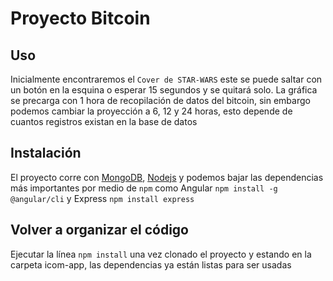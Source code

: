 # Proyecto Bitcoin

## Uso
Inicialmente encontraremos el `Cover de STAR-WARS` este se puede saltar con un botón en la esquina o esperar 15 segundos y se quitará solo. La gráfica se precarga con 1 hora de recopilación de datos del bitcoin, sin embargo podemos cambiar la proyección a 6, 12 y 24 horas, esto depende de cuantos registros existan en la base de datos

## Instalación
El proyecto corre con [MongoDB](https://www.mongodb.com/what-is-mongodb), [Nodejs](https://nodejs.org/en/) y podemos bajar las dependencias más importantes por medio de `npm` como Angular `npm install -g @angular/cli` y Express `npm install express`

## Volver a organizar el código
Ejecutar la línea `npm install` una vez clonado el proyecto y estando en la carpeta icom-app, las dependencias ya están listas para ser usadas
